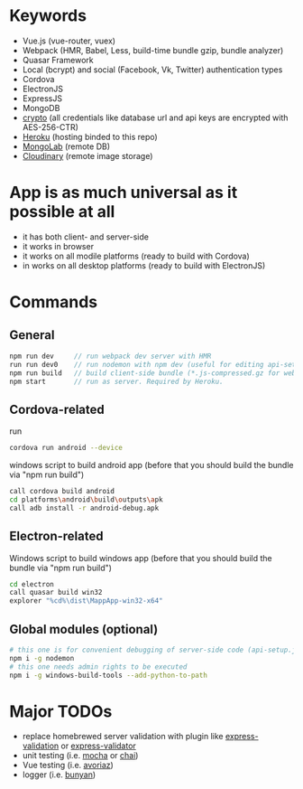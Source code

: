 Keywords
=========
- Vue.js (vue-router, vuex)
- Webpack (HMR, Babel, Less, build-time bundle gzip, bundle analyzer)
- Quasar Framework
- Local (bcrypt) and social (Facebook, Vk, Twitter) authentication types
- Cordova
- ElectronJS
- ExpressJS
- MongoDB
- [crypto](https://github.com/brix/crypto-js) (all credentials like database url and api keys are encrypted with AES-256-CTR)
- [Heroku](https://www.heroku.com/) (hosting binded to this repo)
- [MongoLab](https://mlab.com/) (remote DB)
- [Cloudinary](https://cloudinary.com/) (remote image storage)

App is as much universal as it possible at all
=========
- it has both client- and server-side
- it works in browser
- it works on all modile platforms (ready to build with Cordova)
- in works on all desktop platforms (ready to build with ElectronJS)

Commands
=========

General
--------
```javascript
npm run dev		// run webpack dev server with HMR
run run dev0	// run nodemon with npm dev (useful for editing api-setup.js)
npm run build	// build client-side bundle (*.js-compressed.gz for web; *.js for Cordova and Electron)
npm start		// run as server. Required by Heroku.
```

Cordova-related
--------
run
```bash
cordova run android --device
```
windows script to build android app (before that you should build the bundle via "npm run build")
```bash
call cordova build android
cd platforms\android\build\outputs\apk
call adb install -r android-debug.apk
```

Electron-related
--------
Windows script to build windows app (before that you should build the bundle via "npm run build")
```bash
cd electron
call quasar build win32
explorer "%cd%\dist\MappApp-win32-x64"
```

Global modules (optional)
--------
```bash
# this one is for convenient debugging of server-side code (api-setup.js)
npm i -g nodemon
# this one needs admin rights to be executed
npm i -g windows-build-tools --add-python-to-path
```

# Major TODOs
- replace homebrewed server validation with plugin like [express-validation](https://www.npmjs.com/package/express-validation) or [express-validator](https://www.npmjs.com/package/express-validator)
- unit testing (i.e. [mocha](https://mochajs.org/) or [chai](http://chaijs.com/))
- Vue testing (i.e. [avoriaz](https://github.com/eddyerburgh/avoria))
- logger (i.e. [bunyan](https://github.com/trentm/node-bunyan))